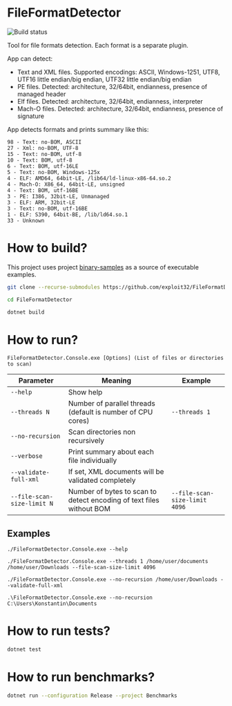 # FileFormatDetector

![Build status](https://github.com/exploit32/FileFormatDetector/actions/workflows/dotnet.yml/badge.svg)

Tool for file formats detection. Each format is a separate plugin.

App can detect:
* Text and XML files. Supported encodings: ASCII, Windows-1251, UTF8, UTF16 little endian/big endian, UTF32 little endian/big endian
* PE files. Detected: architecture, 32/64bit, endianness, presence of managed header
* Elf files. Detected: architecture, 32/64bit, endianness, interpreter
* Mach-O files. Detected: architecture, 32/64bit, endianness, presence of signature

App detects formats and prints summary like this:
```
98 - Text: no-BOM, ASCII
27 - Xml: no-BOM, UTF-8
15 - Text: no-BOM, utf-8
10 - Text: BOM, utf-8
6 - Text: BOM, utf-16LE
5 - Text: no-BOM, Windows-125x
4 - ELF: AMD64, 64bit-LE, /lib64/ld-linux-x86-64.so.2
4 - Mach-O: X86_64, 64bit-LE, unsigned
4 - Text: BOM, utf-16BE
3 - PE: I386, 32bit-LE, Unmanaged
3 - ELF: ARM, 32bit-LE
3 - Text: no-BOM, utf-16BE
1 - ELF: S390, 64bit-BE, /lib/ld64.so.1
33 - Unknown
```

# How to build?
This project uses project [binary-samples](https://github.com/JonathanSalwan/binary-samples) as a source of executable examples.

```bash
git clone --recurse-submodules https://github.com/exploit32/FileFormatDetector.git

cd FileFormatDetector

dotnet build
```

# How to run?

```FileFormatDetector.Console.exe [Options] (List of files or directories to scan)```

| Parameter | Meaning | Example |
| ----------| ------- | ------- |
| ```--help```  | Show help | |
| ```--threads N```  | Number of parallel threads (default is number of CPU cores) | ```--threads 1``` |
| ```--no-recursion```  | Scan directories non recursively |  |
| ```--verbose```  | Print summary about each file individually |  |
| ```--validate-full-xml```  | If set, XML documents will be validated completely |  |
| ```--file-scan-size-limit N```  | Number of bytes to scan to detect encoding of text files without BOM | ```--file-scan-size-limit 4096```  |

## Examples

```./FileFormatDetector.Console.exe --help```

```./FileFormatDetector.Console.exe --threads 1 /home/user/documents /home/user/Downloads --file-scan-size-limit 4096```

```./FileFormatDetector.Console.exe --no-recursion /home/user/Downloads --validate-full-xml```

```.\FileFormatDetector.Console.exe --no-recursion C:\Users\Konstantin\Documents```

# How to run tests?

```bash
dotnet test
```

# How to run benchmarks?

```bash
dotnet run --configuration Release --project Benchmarks
```
